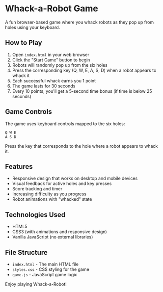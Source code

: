 # Whack-a-Robot Game

A fun browser-based game where you whack robots as they pop up from holes using your keyboard.

## How to Play

1. Open `index.html` in your web browser
2. Click the "Start Game" button to begin
3. Robots will randomly pop up from the six holes
4. Press the corresponding key (Q, W, E, A, S, D) when a robot appears to whack it
5. Each successful whack earns you 1 point
6. The game lasts for 30 seconds
7. Every 10 points, you'll get a 5-second time bonus (if time is below 25 seconds)

## Game Controls

The game uses keyboard controls mapped to the six holes:

```
Q W E
A S D
```

Press the key that corresponds to the hole where a robot appears to whack it.

## Features

- Responsive design that works on desktop and mobile devices
- Visual feedback for active holes and key presses
- Score tracking and timer
- Increasing difficulty as you progress
- Robot animations with "whacked" state

## Technologies Used

- HTML5
- CSS3 (with animations and responsive design)
- Vanilla JavaScript (no external libraries)

## File Structure

- `index.html` - The main HTML file
- `styles.css` - CSS styling for the game
- `game.js` - JavaScript game logic

Enjoy playing Whack-a-Robot! 